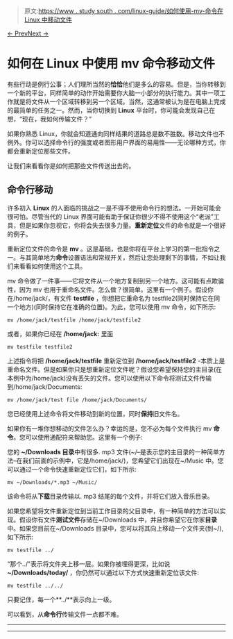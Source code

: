 > 原文:[https://www . study south . com/linux-guide/如何使用-mv-命令在 Linux 中移动文件](https://www.studytonight.com/linux-guide/how-to-move-files-in-linux-using-the-mv-command)

[← Prev](/linux-guide/how-to-list-users-in-linux "List All Users")[Next →](/linux-guide/how-to-install-pycharm-on-ubuntu-1804 "Install PyCharm on Ubuntu 18.04")

# 如何在 Linux 中使用 mv 命令移动文件

有些行动是例行公事；人们理所当然的**恰恰**他们是多么的容易。但是，当你转移到一个新的平台，同样简单的动作开始需要你大脑一小部分的执行能力。其中一项工作就是将文件从一个区域转移到另一个区域。当然，这通常被认为是在电脑上完成的最简单的任务之一。然而，当你切换到 **Linux** 平台时，你可能会发现自己在想，“现在，我如何传输文件？”

如果你熟悉 Linux，你就会知道通向同样结果的道路总是数不胜数。移动文件也不例外。你可以选择命令行的强度或者图形用户界面的易用性——无论哪种方式，你都会重新定位那些文件。

让我们来看看你是如何把那些文件传送出去的。

## 命令行移动

许多初入 **Linux** 的人面临的挑战之一是不得不使用命令行的想法。一开始可能会很可怕。尽管当代的 Linux 界面可能有助于保证你很少不得不使用这个“老派”工具，但是如果你忽视它，你将会失去很多力量。**重新定位**文件的命令就是一个很好的例子。

重新定位文件的命令是 **mv** 。这是基础，也是你将在平台上学习的第一批指令之一。与其简单地为**命令**设置语法和常规开关，然后让您处理剩下的事情，不如让我们来看看如何使用这个工具。

mv 命令做了一件事——它将文件从一个地方复制到另一个地方。这可能有点欺骗性，因为 mv 也用于重命名文件。怎么做？很简单。这里有一个例子。假设你在/home/jack/，有文件 **testfile** ，你想把它重命名为 testfile2(同时保持它在同一个地方)(同时保持它在准确的位置)。为此，您可以使用 mv 命令，如下所示:

```
mv /home/jack/testfile /home/jack/testfile2
```

或者，如果你已经在 **/home/jack:** 里面

```
mv testfile testfile2
```

上述指令将把 **/home/jack/testfile** 重新定位到 **/home/jack/testfile2** -本质上是重命名文件。但是如果你只是想重新定位文件呢？假设您希望保持您的主目录(在本例中为/home/jack)没有丢失的文件。您可以使用以下命令将测试文件传输到/home/jack/Documents:

```
mv /home/jack/test file /home/jack/Documents/
```

您已经使用上述命令将文件移动到新的位置，同时**保持**旧文件名。

如果你有一堆你想移动的文件怎么办？幸运的是，您不必为每个文件执行 mv **命令**。您可以使用通配符来帮助您。这里有一个例子:

您的 **~/Downloads 目录**中有很多. mp3 文件(~/–是表示您的主目录的一种简单方法–在我们前面的示例中，它是/home/jack/)，您希望它们出现在~/Music 中。您可以通过一个命令快速重新定位它们，如下所示:

```
mv ~/Downloads/*.mp3 ~/Music/
```

该命令将从**下载**目录传输以. mp3 结尾的每个文件，并将它们放入音乐目录。

如果您希望将文件重新定位到当前工作目录的父目录中，有一种简单的方法可以实现。假设你有文件**测试文件**存储在~/Downloads 中，并且你希望它在你家**目录**中。如果您目前在~/Downloads 目录中，您可以将其向上移动一个文件夹(到~/),如下所示:

```
mv testfile ../
```

“那个../"表示将文件夹上移一层。如果你被埋得更深，比如说 **~/Downloads/today/** ，你仍然可以通过以下方式快速重新定位该文件:

```
mv testfile ../../
```

只要记住，每一个**../**表示向上一级。

可以看到，从**命令行**传输文件一点都不难。

* * *

* * *